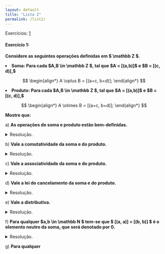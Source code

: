 ```yaml
---
layout: default
title: "Lista 2"
permalink: /list2/
---
```



Exercícios: <a href="#ex1">1</a>

<p id="ex1"> </p>

#### Exercício 1:

**Considere as seguintes operações definidas em $ \mathbb Z $.**

<li><b>Soma: Para cada $A,B \in \mathbb Z $, tal que 
$A = [(a,b)]$ e $B = [(c, d)],$
</b></li> 

$$
\begin{align*}
A \oplus B = [(a+c, b+d)];
\end{align*}
$$

<li><b> Produto: Para cada $A,B \in \mathbb Z $, tal que 
$A = [(a,b)]$ e $B = [(c, d)],$
</b></li>

$$
\begin{align*}
A \otimes B = [(a+c, b+d)];
\end{align*}
$$

**Mostre que:**

a) **As operações de soma e produto estão bem-definidas.**
<details class="box"> <summary>Resolução.</summary> 

Sejam $(a',b') \in [(a,b)] = A $ e 
$ (c',d') \in [(c, d)] = B $, representantes das classes
$A$ e $B$, respectivamente. <br>

Como $(a',b')$ é representante
de $A$, então $(a',b') \sim (a, b)$, isto é
$a'+b = a+b'$, (I). Analogamente,
temos que $ c'+d = c+d' $, (II).

<details class="box"> <summary> Soma </summary>

<strong> Dem: </strong> Da definição de soma em $ \mathbb Z $, temos que,

$$
\begin{align*}
[(a,b)] \oplus [(c,d)] = [(a+c, b+d)].
\end{align*}
$$

Note que, somando as expressões (I) e (II), segue que,

$$
\begin{align*}
(a'+b) + (c'+d) &= (a+b') + (c+d'),\quad 
&&\text{(I) + (II)}\\
a'+(b + (c'+d)) &= a+(b' + (c+d')), \quad 
&&\text{(Associatividade da soma em $ \mathbb N $)}\\
a'+((c'+d) + b) &= a+((c+d') + b'), \quad
&&\text{(Comutatividade da soma em $ \mathbb N $)}\\
a'+(c'+(d + b)) &= a+(c+(d' + b')), \quad
&&\text{(Associatividade da soma em $ \mathbb N $)}\\
(a'+c')+(d + b) &= (a+c)+(d' + b'), \quad
&&\text{(Associatividade da soma em $ \mathbb N $)}\\
(a'+c')+(b+d) &= (a+c)+( b' + d'), \quad
&&\text{(Comutatividade da soma em $ \mathbb N $)}\\
[a'+c', b' + d'] &\sim [a+c, b+d], \quad
&&\text{(Definição de $\sim$)}\\
[(a'+c', b' + d')] &= [(a+c, b+d)],\\
[(a',b')]\oplus[(c',d')] &= [(a,b)]\oplus[(c,d)]. \quad
&&\text{(Definição da soma em $ \mathbb Z $)}\\
\end{align*}
$$
Com isto, segue que a soma é bem-definida. $\square$
</details> 

<details class="box"> <summary>Produto</summary> 
Considere as seguintes proposições:

<div class="box">
<b>Proposição 1: </b> Se $(a', b) \sim (a,b)$, então

$$
\begin{align*}
[(a,b)] \oplus [(c,d)] = [(a',b')] \oplus [(c,d)]
\end{align*}
$$

<details> <summary>Demonstração da proposição.</summary> 
Da hipótese, $a'+b = a+b'$, sendo assim,

$$
\begin{align*}
c+d&=c+d,\\
(c+d)(a'+b)&=(c+d)(a'+b),\quad
&&\text{(Lei do cancelamento do produto em $ \mathbb N $)}\\
c(a'+b) + d(a'+b) &= c(a'+b) + d(a'+b),\quad
&&\text{(Distributiva comutada em $ \mathbb N $)}\\
c(a+b') + d(a'+b) &= c(a'+b) + d(a+b'),\quad
&&\text{(Visto que $a'+b = a+b'$)}\\
(ca+cb') + (da'+db) &= (ca'+cb) + (da+db'),\quad
&&\text{(Distributiva em $ \mathbb N $)}\\
(ac+b'c) + (a'd+bd) &= (a'c+bc) + (ad+b'd),\quad
&&\text{(Comutatividade do produto em $ \mathbb N $)}\\
ac+(b'c + (a'd+bd)) &= a'c+(bc + (ad+b'd)),\quad
&&\text{(Associativa da soma em $ \mathbb N $)}\\
ac+((bd+a'd) + b'c) &= a'c+((b'd+ad)+bc),\quad
&&\text{(Comutatividade da soma em $ \mathbb N $)}\\
(ac+bd)+(a'd + b'c) &= (a'c+b'd)+(ad+bc),\quad
&&\text{(Associatividade da soma em $ \mathbb N $)}\\
(ac+bd,ad+bc)&\sim(a'd + b'c, a'c+b'd),\quad
&&\text{(Definição de $\sim$)}\\
[(ac+bd,ad+bc)]&=[(a'd + b'c, a'c+b'd)],\\
[(a,b)]\otimes[(c,d)] &= [(a',b')]\otimes[(c,d)].\quad
&&\text{(Definição do produto em $ \mathbb Z $)}
\end{align*}
$$

Com isto, temos o que queríamos. $\square$
</details> 
</div>

<div class="box">

<b>Proposição 2: </b> Se $(c, d) \sim (c',d')$, então

$$
\begin{align*}
[(a,b)]\otimes [(c, d)] = [(a,b)] \otimes [(c',d')]
\end{align*}
$$

<details> <summary>Demonstração da proposição.</summary> 
Da hipótese $c+d' = c'+d$, portanto, análogo a proposição anterior,

$$
\begin{align*}
a+b &= a+b,\\
(a+b)(c+d') &= (a+b)(c+d'),\\
a(c+d') + b(c+d') &= a(c+d') + b(c+d'),\\
a(c+d') + b(c'+d) &= a(c'+d) + b(c+d'),\\
(ac + ad')+(bc'+bd) &= (ac'+ad) +(bc + bd'),\\
(ac + ad')+(bc'+bd) &= (ac'+ad) +(bc + bd'),\\
(ac+bd) + (ad' +bc') &= (ac'+bd') + (ad + bc),\\
(ac+bd , ad + bc) &\sim (ac'+bd', ad' +bc'),\\
[(ac+bd , ad + bc)] &= [(ac'+bd', ad' +bc')],\\
[(a,b)] \otimes [(c,d)] &= [(a,b)] \otimes [(c',d')]. \\
\end{align*}
$$

Com isto, temos o que queríamos. $\square$
</details> 
</div>


<b>Dem: </b> De (I) e (II), temos que valem as proposições
anteriores, portanto, como

$$
\begin{align*}
[(a,b)]\otimes[(c,d)] = [(a',b')]\otimes[(c,d)],
\end{align*}
$$

e, reescrevendo a proposição 2, temos que

$$
\begin{align*}
[(a',b')]\otimes[(c,d)] = [(a',b')]\otimes[(c',d')],
\end{align*}
$$

da transitividade da igualdade de classes, temos que

$$
\begin{align*}
[(a,b)]\otimes[(c,d)] = [(a',b')]\otimes[(c',d')].
\end{align*}
$$

Como queríamos. $\square$

</details> 

</details> 

b) **Vale a comutatividade da soma e do produto.**
<details class="box"> <summary>Resolução.</summary> 

<details class="box"> <summary>Soma</summary> 
<strong> Dem: </strong> Ora, note que
$$
\begin{align*}
[(a,b)]\oplus[(c,d)] &= [(a+c, b+d)],\\
&=[(c+a, d+b)],\quad 
\text{(Comutatividade da soma em $ \mathbb N $)}\\
&=[(c,d)] \oplus [(a,b)]. \square
\end{align*}
$$
</details> 

<details class="box"> <summary>Produto</summary> 
<strong> Dem: </strong> Da definição de produto em $ \mathbb Z $,
$$
\begin{align*}
[(a,b)]\otimes[(c,d)] &= [(ac+bd, ad+bc)],\\
&=[(ca+db, da+cb)],\quad 
\text{(Comutatividade do produto em $ \mathbb N $)}\\
&=[(ca+db, cb+da)], \quad
\text{(Comutatividade da soma em $ \mathbb N $)}\\
&=[(c,d)] \otimes [(a,b)]. \square
\end{align*}
$$
</details> 


</details> 

c) **Vale a associatividade da soma e do produto.**
<details class="box"> <summary>Resolução.</summary> </details> 

d) **Vale a lei do cancelamento da soma e do produto.**
<details class="box"> <summary>Resolução.</summary> </details> 

e) **Vale a distributiva.**
<details class="box"> <summary>Resolução.</summary> </details> 

f) **Para qualquer $a,b \in \mathbb N $ tem-se que 
$ [(a, a)] = [(b, b)] $ é o elemento neutro da soma,
que será denotado por $0$.**
<details class="box"> <summary>Resolução.</summary> </details> 

g) **Para qualquer**
